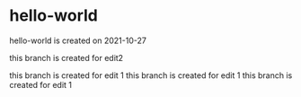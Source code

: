 # hello-world
hello-world is created on 2021-10-27

this branch is created for edit2

this branch is created  for edit 1
this branch is created for edit 1
this branch is created for edit 1

